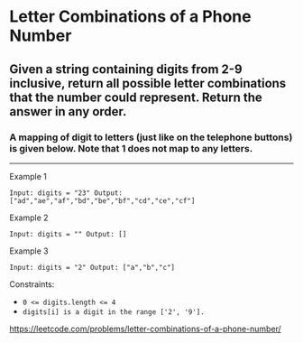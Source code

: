 # Letter Combinations of a Phone Number

## Given a string containing digits from 2-9 inclusive, return all possible letter combinations that the number could represent. Return the answer in any order.

### A mapping of digit to letters (just like on the telephone buttons) is given below. Note that 1 does not map to any letters.

---
Example 1

`Input: digits = "23"
Output: ["ad","ae","af","bd","be","bf","cd","ce","cf"]`

Example 2

`Input: digits = ""
Output: []`

Example 3

`Input: digits = "2"
Output: ["a","b","c"]`

Constraints:

* `0 <= digits.length <= 4`
* `digits[i] is a digit in the range ['2', '9'].`


https://leetcode.com/problems/letter-combinations-of-a-phone-number/
